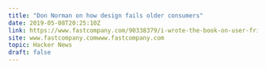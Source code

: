 ```yaml
---
title: "Don Norman on how design fails older consumers"
date: 2019-05-08T20:25:10Z
link: https://www.fastcompany.com/90338379/i-wrote-the-book-on-user-friendly-design-what-i-see-today-horrifies-me?utm_medium=RSS&utm_source=hune
site: www.fastcompany.comwww.fastcompany.com
topic: Hacker News
draft: false
---
```

